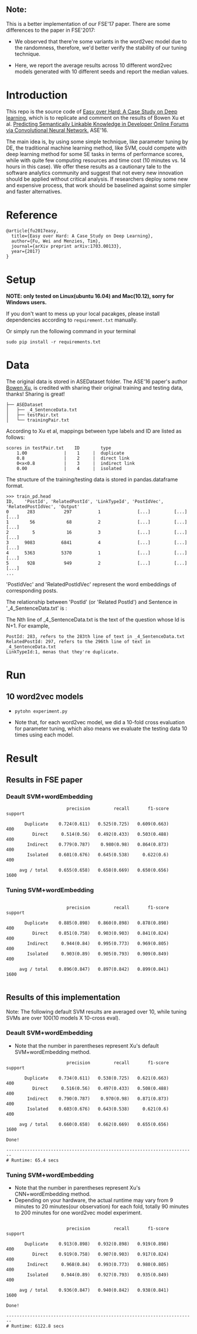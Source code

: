 ## Note:

This is a better implementation of our FSE'17 paper. There are some differences to the paper in FSE'2017:

* We observed that there're some variants in the word2vec model
 due to the randomness, therefore, we'd better verify the stability of 
 our tuning technique.
 
* Here, we report the average results across 10 different word2vec models 
generated with 10 different seeds and report the median values.


# Introduction

This repo is the source code of  [Easy over Hard: A Case Study on Deep learning](https://arxiv.org/abs/1703.00133),
 which is to replicate and comment on the results of
 Bowen Xu et al. [Predicting Semantically Linkable Knowledge in Developer
  Online Forums
 via Convolutional Neural Network.](http://dl.acm.org/citation.cfm?id=2970357) ASE'16.
 
The main idea is, by using some simple technique, like parameter tuning by 
DE, the traditional machine learning method, like SVM, could 
compete with deep learning method for some SE tasks in terms of 
performance scores, while with quite few computing resources and time cost
(10 minutes vs. 14 hours in this case). We offer these results as a cautionary 
tale to the software analytics community and suggest that not every new innovation
 should be applied without critical analysis.
  If researchers deploy some new and expensive process, that work should be 
  baselined against some simpler and faster alternatives.
  
# Reference

```
@article{fu2017easy,
  title={Easy over Hard: A Case Study on Deep Learning},
  author={Fu, Wei and Menzies, Tim},
  journal={arXiv preprint arXiv:1703.00133},
  year={2017}
}
```



# Setup

__NOTE: only tested on Linux(ubuntu 16.04) and Mac(10.12), sorry for Windows users.__

If you don't want to mess up your local pacakges, please install dependencies
according to ```requirement.txt``` manually.

Or simply run the following command in your terminal

```
sudo pip install -r requirements.txt

```

# Data
The original data is stored in ASEDataset folder. 
The ASE'16 paper's author [Bowen Xu](https://github.com/XBWer/ASEDataset), is
credited with sharing their original training and testing data, thanks! Sharing is great!

```
├── ASEDataset
│   ├── _4_SentenceData.txt
│   ├── testPair.txt
│   └── trainingPair.txt

```

According to Xu et al, mappings between type labels and ID are listed as follows:

``` 
scores in testPair.txt    ID	    type
    1.00              |    1     |  duplicate
    0.8               |    2     |  direct link
    0<x<0.8           |    3     |  indirect link
    0.00              |    4     |  isolated
```


The structure of the training/testing data is stored in pandas.dataframe 
format.


```
>>> train_pd.head
ID,    'PostId', 'RelatedPostId', 'LinkTypeId', 'PostIdVec', 'RelatedPostIdVec', 'Output'
0       283           297          1              [...]         [...]              [...]
1        56            68          2              [...]         [...]              [...]
2         5            16          3              [...]         [...]              [...] 
3      9083          6841          4              [...]         [...]              [...]   
4      5363          5370          1              [...]         [...]              [...]  
5       928           949          2              [...]         [...]              [...]  
...
```
'PostIdVec' and 'RelatedPostIdVec' represent the word embeddings of corresponding posts.

The relationship between 'PostId' (or 'Related PostId') and Sentence in 
'_4_SentenceData.txt' is :

The Nth line of _4_SentenceData.txt is the text of the question whose Id is 
N+1. For example,

```
PostId: 283, refers to the 283th line of text in _4_SentenceData.txt 
RelatedPostId: 297, refers to the 296th line of text in _4_SentenceData.txt 
LinkTypeId:1, menas that they're duplicate.
```




# Run

## 10 word2vec models
* ```pytohn experiment.py```

*  Note that, for each word2vec model, we did a 10-fold cross evaluation for parameter tuning, which also means we evaluate the testing data 10 times using each model. 




# Result 

## Results in FSE paper

### Deault SVM+wordEmbedding


```
                       precision         recall       f1-score        support

       Duplicate    0.724(0.611)   0.525(0.725)   0.609(0.663)            400
          Direct     0.514(0.56)   0.492(0.433)   0.503(0.488)            400
        Indirect    0.779(0.787)    0.980(0.98)   0.864(0.873)            400
        Isolated    0.601(0.676)   0.645(0.538)     0.622(0.6)            400

     avg / total    0.655(0.658)   0.658(0.669)   0.650(0.656)           1600

```


### Tuning SVM+wordEmbedding



```

                       precision         recall       f1-score        support

       Duplicate    0.885(0.898)   0.860(0.898)   0.878(0.898)            400
          Direct    0.851(0.758)   0.903(0.903)   0.841(0.824)            400
        Indirect     0.944(0.84)   0.995(0.773)   0.969(0.805)            400
        Isolated     0.903(0.89)   0.905(0.793)   0.909(0.849)            400

     avg / total    0.896(0.847)   0.897(0.842)   0.899(0.841)           1600


```

## Results of this implementation

Note: The following default SVM results are averaged over 10, while tuning 
SVMs are over 100(10 models X 10-cross eval).

### Deault SVM+wordEmbedding
* Note that the number in parentheses represent Xu's default SVM+wordEmbedding 
method.

```
                       precision         recall       f1-score        support

       Duplicate    0.734(0.611)   0.538(0.725)   0.621(0.663)            400
          Direct     0.516(0.56)   0.497(0.433)   0.508(0.488)            400
        Indirect    0.790(0.787)    0.970(0.98)   0.871(0.873)            400
        Isolated    0.603(0.676)   0.643(0.538)     0.621(0.6)            400

     avg / total    0.660(0.658)   0.662(0.669)   0.655(0.656)           1600

Done!
     
------------------------------------------------------------------------
# Runtime: 65.4 secs

```

### Tuning SVM+wordEmbedding

* Note that the number in parentheses represent Xu's CNN+wordEmbedding method.
* Depending on your hardware, the actual runtime may vary from 9 minutes
 to 20 minutes(our observation) for each fold, totally 90 minutes to 200 
 minutes for one word2vec model experiment.



```

                       precision         recall       f1-score        support

       Duplicate    0.913(0.898)   0.932(0.898)   0.919(0.898)            400
          Direct    0.919(0.758)   0.907(0.903)   0.917(0.824)            400
        Indirect     0.968(0.84)   0.993(0.773)   0.980(0.805)            400
        Isolated     0.944(0.89)   0.927(0.793)   0.935(0.849)            400

     avg / total    0.936(0.847)   0.940(0.842)   0.938(0.841)           1600

Done!

------------------------------------------------------------------------
# Runtime: 6122.8 secs
```


